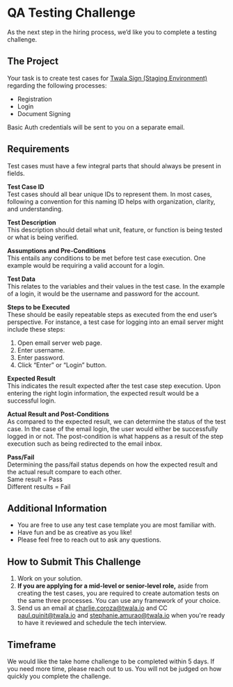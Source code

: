# QA Testing Challenge
As the next step in the hiring process, we’d like you to complete a testing challenge.

## The Project

Your task is to create test cases for [Twala Sign (Staging Environment)](https://sign-staging.twala.io) regarding the following processes:

* Registration
* Login
* Document Signing

Basic Auth credentials will be sent to you on a separate email.

## Requirements

Test cases must have a few integral parts that should always be present in fields.

**Test Case ID**
\
Test cases should all bear unique IDs to represent them. In most cases, following a convention for this naming ID helps with organization, clarity, and understanding.

**Test Description**
\
This description should detail what unit, feature, or function is being tested or what is being verified.

**Assumptions and Pre-Conditions**
\
This entails any conditions to be met before test case execution. One example would be requiring a valid account for a login.

**Test Data**
\
This relates to the variables and their values in the test case. In the example of a login, it would be the username and password for the account.

**Steps to be Executed**
\
These should be easily repeatable steps as executed from the end user’s perspective. For instance, a test case for logging into an email server might include these steps:

1. Open email server web page.
2. Enter username.
3. Enter password.
4. Click “Enter” or “Login” button.


**Expected Result**
\
This indicates the result expected after the test case step execution. Upon entering the right login information, the expected result would be a successful login.

**Actual Result and Post-Conditions**
\
As compared to the expected result, we can determine the status of the test case. In the case of the email login, the user would either be successfully logged in or not. The post-condition is what happens as a result of the step execution such as being redirected to the email inbox.

**Pass/Fail**
\
Determining the pass/fail status depends on how the expected result and the actual result compare to each other.
\
Same result = Pass
\
Different results = Fail

## Additional Information
* You are free to use any test case template you are most familiar with.
* Have fun and be as creative as you like!
* Please feel free to reach out to ask any questions.

## How to Submit This Challenge
1. Work on your solution.
2. **If you are applying for a mid-level or senior-level role,** aside from creating the test cases, you are required to create automation tests on the same three processes. You can use any framework of your choice.
3. Send us an email at charlie.coroza@twala.io and CC paul.quinit@twala.io and stephanie.amurao@twala.io when you're ready to have it reviewed and schedule the tech interview.

## Timeframe

We would like the take home challenge to be completed within 5 days. If you need more time, please reach out to us. You will not be judged on how quickly you complete the challenge.
